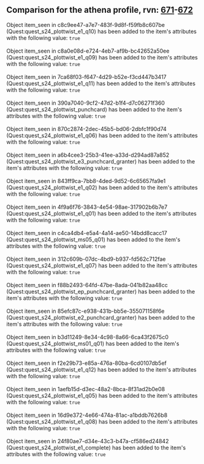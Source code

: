 ## Comparison for the athena profile, rvn: [671](https://github.com/PRO100KatYT/FortniteProfileRevisions/tree/main/profiles/athena/671%20athena.json)-[672](https://github.com/PRO100KatYT/FortniteProfileRevisions/tree/main/profiles/athena/672%20athena.json)

Object item_seen in c8c9ee47-a7e7-483f-9d8f-f59fb8c607be (Quest:quest_s24_plottwist_e1_q10) has been added to the item's attributes with the following value: `true`
<br><br>
Object item_seen in c8a0e08d-e724-4eb7-af9b-bc42652a50ee (Quest:quest_s24_plottwist_e1_q09) has been added to the item's attributes with the following value: `true`
<br><br>
Object item_seen in 7ca68f03-f647-4d29-b52e-f3cd447b3417 (Quest:quest_s24_plottwist_e1_q11) has been added to the item's attributes with the following value: `true`
<br><br>
Object item_seen in 390a7040-9cf2-47d2-b1f4-d7c06271f360 (Quest:quest_s24_plottwist_punchcard) has been added to the item's attributes with the following value: `true`
<br><br>
Object item_seen in 870c2874-2dec-45b5-bd06-2dbfc1f90d74 (Quest:quest_s24_plottwist_e1_q06) has been added to the item's attributes with the following value: `true`
<br><br>
Object item_seen in a6b4cee3-25b3-41ee-a33d-d294ad87a852 (Quest:quest_s24_plottwist_e3_punchcard_granter) has been added to the item's attributes with the following value: `true`
<br><br>
Object item_seen in 843ff9ca-7bb8-4ded-9d52-6c65657fa9e1 (Quest:quest_s24_plottwist_e1_q02) has been added to the item's attributes with the following value: `true`
<br><br>
Object item_seen in 4f9a6f76-3843-4e54-98ae-317902b6b7e7 (Quest:quest_s24_plottwist_e1_q01) has been added to the item's attributes with the following value: `true`
<br><br>
Object item_seen in c4ca4db4-e5a4-4a14-ae50-14bdd8cacc17 (Quest:quest_s24_plottwist_ms05_q01) has been added to the item's attributes with the following value: `true`
<br><br>
Object item_seen in 312c609b-07dc-4bd9-b937-fd562c712fae (Quest:quest_s24_plottwist_e1_q07) has been added to the item's attributes with the following value: `true`
<br><br>
Object item_seen in f88b2493-64fd-47be-8ada-041b82aa48cc (Quest:quest_s24_plottwist_ep_punchcard_granter) has been added to the item's attributes with the following value: `true`
<br><br>
Object item_seen in 85efc87c-e938-431b-bb5e-355071158f6e (Quest:quest_s24_plottwist_e2_punchcard_granter) has been added to the item's attributes with the following value: `true`
<br><br>
Object item_seen in b3d11249-8e34-4c98-8a66-6ca43f2675c0 (Quest:quest_s24_plottwist_ms01_q01) has been added to the item's attributes with the following value: `true`
<br><br>
Object item_seen in f2e29b73-e85a-476a-80ba-6cd0107db5ef (Quest:quest_s24_plottwist_e1_q12) has been added to the item's attributes with the following value: `true`
<br><br>
Object item_seen in 1aefb15d-d3ec-48a2-8bca-8f31ad2b0e08 (Quest:quest_s24_plottwist_e1_q05) has been added to the item's attributes with the following value: `true`
<br><br>
Object item_seen in 16d9e372-4e66-474a-81ac-a1bddb7626b8 (Quest:quest_s24_plottwist_e1_q08) has been added to the item's attributes with the following value: `true`
<br><br>
Object item_seen in 24f80ae7-d34e-43c3-b47a-cf586ed24842 (Quest:quest_s24_plottwist_e1_complete) has been added to the item's attributes with the following value: `true`
<br><br>
